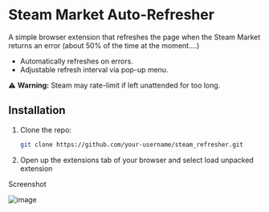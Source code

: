 # Steam Market Auto-Refresher

A simple browser extension that refreshes the page when the Steam Market returns an error (about 50% of the time at the moment....)

- Automatically refreshes on errors.
- Adjustable refresh interval via pop-up menu.

⚠ **Warning:** Steam may rate-limit if left unattended for too long.

## Installation

1. Clone the repo:
   ```bash
   git clone https://github.com/your-username/steam_refresher.git
2. Open up the extensions tab of your browser and select load unpacked extension

Screenshot

![image](https://github.com/user-attachments/assets/480b6a5f-cea3-43a5-911e-baf1e1d2f4b4)

